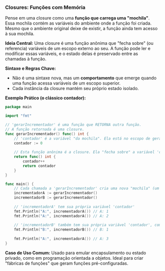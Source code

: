 ### **Closures: Funções com Memória**

Pense em uma closure como uma **função que carrega uma "mochila"**. Essa mochila contém as variáveis do ambiente onde a função foi criada. Mesmo que o ambiente original deixe de existir, a função ainda tem acesso à sua mochila.

**Ideia Central:**
Uma closure é uma função anônima que "fecha sobre" (ou referencia) variáveis de um escopo externo ao seu. A função pode ler e modificar essas variáveis, e o estado delas é preservado entre as chamadas à função.

**Sintaxe e Regras Chave:**
*   Não é uma sintaxe nova, mas um **comportamento** que emerge quando uma função acessa variáveis de um escopo superior.
*   Cada instância da closure mantém seu próprio estado isolado.

**Exemplo Prático (o clássico contador):**
```go
package main

import "fmt"

// 'gerarIncrementador' é uma função que RETORNA outra função.
// A função retornada é uma closure.
func gerarIncrementador() func() int {
    // 'contador' é a variável "da mochila". Ela está no escopo de gerarIncrementador.
    contador := 0 
    
    // Esta função anônima é a closure. Ela "fecha sobre" a variável 'contador'.
    return func() int {
        contador++
        return contador
    }
}

func main() {
    // Cada chamada a 'gerarIncrementador' cria uma nova "mochila" (um novo escopo).
    incrementadorA := gerarIncrementador()
    incrementadorB := gerarIncrementador()
    
    // 'incrementadorA' tem sua própria variável 'contador'
    fmt.Println("A:", incrementadorA()) // A: 1
    fmt.Println("A:", incrementadorA()) // A: 2
    
    // 'incrementadorB' também tem sua própria variável 'contador', completamente independente
    fmt.Println("B:", incrementadorB()) // B: 1
    
    fmt.Println("A:", incrementadorA()) // A: 3
}
```

**Caso de Uso Comum:**
Usado para emular encapsulamento ou estado privado, como em programação orientada a objetos. Ideal para criar "fábricas de funções" que geram funções pré-configuradas.